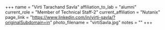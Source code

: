 +++
name = "Virti Tarachand Savla"
affiliation_to_lab = "alumni"
current_role = "Member of Technical Staff-2"
current_affiliation = "Nutanix"
page_link = "https://www.linkedin.com/in/virti-savla/?originalSubdomain=in"
photo_filename = "virtiSavla.jpg"
notes = ""
+++

    